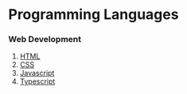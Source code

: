 # Programming Languages

### Web Development
1. [HTML](./html/index.md)
2. [CSS](./css/index.md)
3. [Javascript](./javascript/index.md)
4. [Typescript](./typescript/index.md)